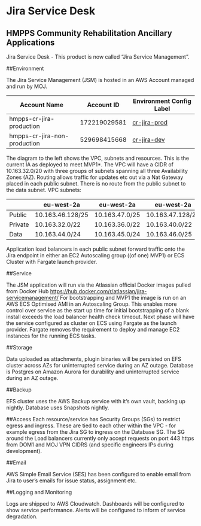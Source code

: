 # Jira Service Desk

## HMPPS Community Rehabilitation Ancillary Applications

Jira Service Desk - This product is now called “Jira Service Management”.

##Environment

The Jira Service Management (JSM) is hosted in an AWS Account managed and run by MOJ.



|   Account Name      	| Account ID       	| Environment Config Label 	|
|---------	|------------------	|----------------	|
| hmpps-cr-jira-production  	| 172219029581 	| [cr-jira-prod](https://github.com/ministryofjustice/hmpps-env-configs/tree/master/cr-jira-prod) 	|
| hmpps-cr-jira-non-production 	| 529698415668   	| [cr-jira-dev](https://github.com/ministryofjustice/hmpps-env-configs/tree/master/cr-jira-dev) 	|

The diagram to the left shows the VPC, subnets and resources. This is the current IA as deployed to meet MVP1*.
The VPC will have a CIDR of 10.163.32.0/20 with three groups of subnets spanning all three Availability Zones (AZ). Routing allows traffic for updates etc out via a Nat Gateway placed in each public subnet. There is no route from the public subnet to the data subnet.
VPC subnets:

|         	| eu-west-2a       	| eu-west-2a     	| eu-west-2a       	|
|---------	|------------------	|----------------	|------------------	|
| Public  	| 10.163.46.128/25 	| 10.163.47.0/25 	| 10.163.47.128/25 	|
| Private 	| 10.163.32.0/22   	| 10.163.36.0/22 	| 10.163.40.0/22   	|
| Data    	| 10.163.44.0/24   	| 10.163.45.0/24 	| 10.163.46.0/25   	|

Application load balancers in each public subnet forward traffic onto the Jira endpoint in either an EC2 Autoscaling group ((of one) MVP1) or ECS Cluster with Fargate launch provider.

##Service

The JSM application will run via the Atlassian official Docker images pulled from Docker Hub https://hub.docker.com/r/atlassian/jira-servicemanagement/
For bootstrapping and MVP1 the image is run on an AWS ECS Optimised AMI in an Autoscaling Group. This enables more control over service as the start up time for initial bootstrapping of a blank install exceeds the load balancer health check timeout. Next phase will have the service configured as cluster on ECS using Fargate as the launch provider. Fargate removes the requirement to deploy and manage EC2 instances for the running ECS tasks.

##Storage

Data uploaded as attachments, plugin binaries will be persisted on EFS cluster across AZs for uninterrupted service during an AZ outage.
Database is Postgres on Amazon Aurora for durability and uninterrupted service during an AZ outage.

##Backup

EFS cluster uses the AWS Backup service with it’s own vault, backing up nightly.
Database uses Snapshots nightly.

##Access
Each resource/service has Security Groups (SGs) to restrict egress and ingress. These are tied to each other within the VPC - for example egress from the Jira SG to ingress on the Database SG.
The SG around the Load balancers currently only accept requests on port 443 https from DOM1 and MOJ VPN CIDRS (and specific engineers IPs during development).

##Email

AWS Simple Email Service (SES) has been configured to enable email from Jira to user’s emails for issue status, assignment etc.

##Logging and Monitoring

Logs are shipped to AWS Cloudwatch. Dashboards will be configured to show service performance. Alerts will be configured to inform of service degradation. 
